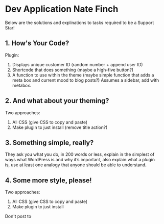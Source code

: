 # Dev Application Nate Finch

Below are the solutions and explinations to tasks required to be a Support Star!





## 1. How's Your Code?

Plugin:

1. Displays unique customer ID (random number + append user ID)
2. Shortcode that does something (maybe a high-five button?)
3. A function to use within the theme (maybe simple function that adds a meta box and current mood to blog posts?) Assumes a sidebar, add with metabox.


## 2. And what about your theming?

Two approaches: 

1. All CSS (give CSS to copy and paste)
2. Make plugin to just install (remove title action?)


## 3. Something simple, really?

They ask you what you do, in 200 words or less, explain in the  simplest of ways what WordPress is and why it’s important, also  explain what a plugin is, use at least one analogy that anyone  should be able to understand. 



## 4. Some more style, please!

Two approaches: 

1. All CSS (give CSS to copy and paste)
2. Make plugin to just install


Don't post to 